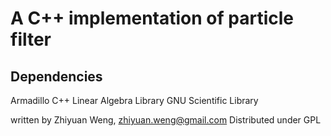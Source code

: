 A C++ implementation of particle filter
=======================================

Dependencies
------------------------------
Armadillo C++ Linear Algebra Library
GNU Scientific Library


written by Zhiyuan Weng, zhiyuan.weng@gmail.com
Distributed under GPL

